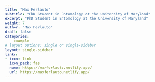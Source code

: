 ```yaml
---
title: "Max Ferlauto"
subtitle: "PhD Student in Entomology at the University of Maryland"
excerpt: "PhD Student in Entomology at the University of Maryland"
weight: 7
author: "Max Ferlauto"
draft: false
categories:
  - example
# layout options: single or single-sidebar
layout: single-sidebar
links:
- icon: link
  icon_pack: fas
  name: https://maxferlauto.netlify.app/
  url: https://maxferlauto.netlify.app/
---
```

